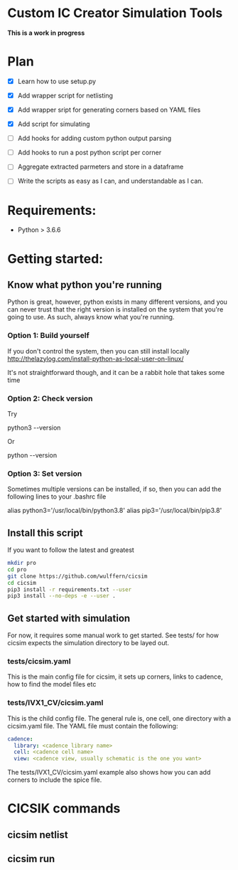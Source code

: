 
# Custom IC Creator Simulation Tools

 **This is a work in progress**

# Plan
- [x] Learn how to use setup.py
- [x] Add wrapper script for netlisting
- [x] Add wrapper sript for generating corners based on YAML files
- [x] Add script for simulating
- [ ] Add hooks for adding custom python output parsing
- [ ] Add hooks to run a post python script per corner
- [ ] Aggregate extracted parmeters and store in a dataframe
- [ ] Write the scripts as easy as I can, and understandable as I can.


# Requirements:

- Python > 3.6.6


# Getting started:


## Know what python you're running

Python is great, however, python exists in many different versions, and you can
never trust that the right version is installed on the system that you're going
to use. As such, always know what you're running.

### Option 1: Build yourself
If you don't control the system, then you can still install locally
http://thelazylog.com/install-python-as-local-user-on-linux/

It's not straightforward though, and it can be a rabbit hole that takes some
time

### Option 2: Check version
Try 

  python3 --version

Or

  python --version 

### Option 3: Set version
Sometimes multiple versions can be installed, if so, then you can add the
following lines to your .bashrc file
  
  alias python3='/usr/local/bin/python3.8'
  alias pip3='/usr/local/bin/pip3.8'

## Install this script
If you want to follow the latest and greatest
``` sh
mkdir pro
cd pro
git clone https://github.com/wulffern/cicsim
cd cicsim
pip3 install -r requirements.txt --user
pip3 install --no-deps -e --user .
```
## Get started with simulation
For now, it requires some manual work to get started. See tests/ for how cicsim
expects the simulation directory to be layed out.

### tests/cicsim.yaml
This is the main config file for cicsim, it sets up corners, links to cadence,
how to find the model files etc

### tests/IVX1_CV/cicsim.yaml
This is the child config file. The general rule is, one cell, one directory with
a cicsim.yaml file. The YAML file must contain the following:

``` yaml
cadence:
  library: <cadence library name>
  cell: <cadence cell name>
  view: <cadence view, usually schematic is the one you want>
```

The tests/IVX1_CV/cicsim.yaml example also shows how you can add corners to
include the spice file.

# CICSIK commands

## cicsim netlist

## cicsim run







